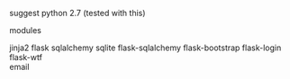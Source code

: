 suggest python 2.7 (tested with this)

modules

jinja2
flask
sqlalchemy
sqlite
flask-sqlalchemy
flask-bootstrap 
flask-login      
flask-wtf      
email
